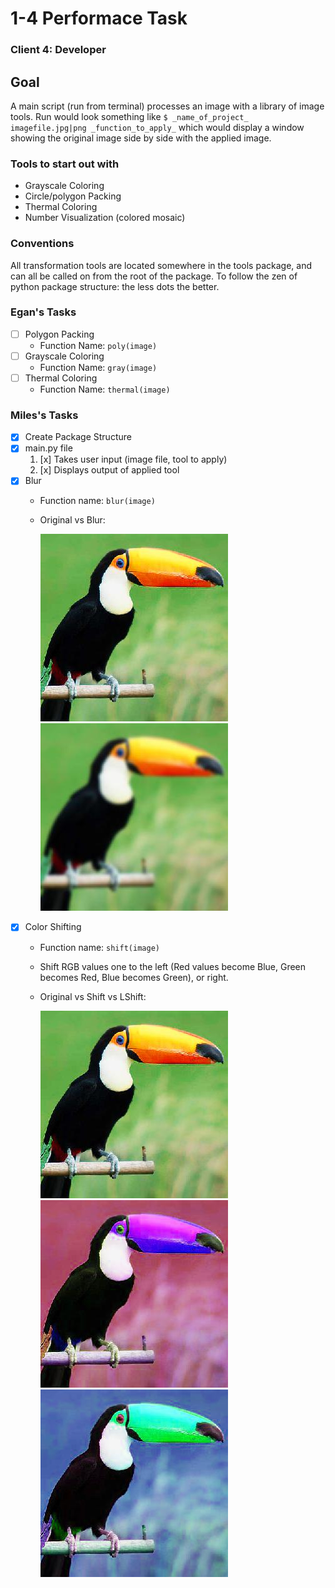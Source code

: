 # 1-4 Performace Task
### Client 4: Developer

## Goal
A main script (run from terminal) processes an image with a library of image tools. Run would look something like `$ _name_of_project_ imagefile.jpg|png _function_to_apply_` which would display a window showing the original image side by side with the applied image.

### Tools to start out with
* Grayscale Coloring 
* Circle/polygon Packing
* Thermal Coloring
* Number Visualization (colored mosaic)

### Conventions
All transformation tools are located somewhere in the tools package, and can all be called on from the root of the package. To follow the zen of python package structure: the less dots the better.

### Egan's Tasks
* [ ] Polygon Packing
	* Function Name: `poly(image)`
* [ ] Grayscale Coloring
	* Function Name: `gray(image)`
* [ ] Thermal Coloring
	* Function Name: `thermal(image)`

### Miles's Tasks
* [x] Create Package Structure
* [x] main.py file
	1. [x] Takes user input (image file, tool to apply)
	1. [x] Displays output of applied tool
* [x] Blur
	* Function name: `blur(image)`
	* Original vs Blur:
		
		![toucan](tools/bin/toucan.jpg) ![toucan blur](tools/bin/toucan_blur.jpg)
* [x] Color Shifting
	* Function name: `shift(image)`
	* Shift RGB values one to the left (Red values become Blue, Green becomes Red, Blue becomes Green), or right.
	* Original vs Shift vs LShift:

		![toucan](tools/bin/toucan.jpg) ![toucan blur](tools/bin/toucan_shift.jpg)
		![toucan blur](tools/bin/toucan_lshift.jpg)
